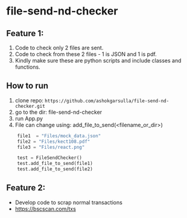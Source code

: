 # file-send-nd-checker
## Feature 1:
1. Code to check only 2 files are sent. 
2. Code to check from these 2 files - 1 is JSON and 1 is pdf. 
3. Kindly make sure these are python scripts and include classes and functions.

## How to run
1. clone repo: ```https://github.com/ashokgarsulla/file-send-nd-checker.git ```
2. go to the dir: file-send-nd-checker
3. run App.py
4. File can change using: add_file_to_send(<filename_or_dir>)
``` python
    file1  = "Files/mock_data.json"
    file2 = "Files/kect108.pdf"
    file3 = "Files/react.png"

    test = FileSendChecker()
    test.add_file_to_send(file1)
    test.add_file_to_send(file2)
```

## Feature 2:
- Develop code to scrap normal transactions
- https://bscscan.com/txs
